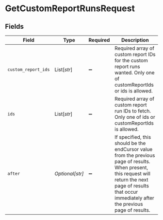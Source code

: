 # GetCustomReportRunsRequest


## Fields

| Field                                                                                                                                                                                                           | Type                                                                                                                                                                                                            | Required                                                                                                                                                                                                        | Description                                                                                                                                                                                                     |
| --------------------------------------------------------------------------------------------------------------------------------------------------------------------------------------------------------------- | --------------------------------------------------------------------------------------------------------------------------------------------------------------------------------------------------------------- | --------------------------------------------------------------------------------------------------------------------------------------------------------------------------------------------------------------- | --------------------------------------------------------------------------------------------------------------------------------------------------------------------------------------------------------------- |
| `custom_report_ids`                                                                                                                                                                                             | List[*str*]                                                                                                                                                                                                     | :heavy_minus_sign:                                                                                                                                                                                              | Required array of custom report IDs for the custom report runs wanted. Only one of customReportIds or ids is allowed.                                                                                           |
| `ids`                                                                                                                                                                                                           | List[*str*]                                                                                                                                                                                                     | :heavy_minus_sign:                                                                                                                                                                                              | Required array of custom report run IDs to fetch. Only one of ids or customReportIds is allowed.                                                                                                                |
| `after`                                                                                                                                                                                                         | *Optional[str]*                                                                                                                                                                                                 | :heavy_minus_sign:                                                                                                                                                                                              |  If specified, this should be the endCursor value from the previous page of results. When present, this request will return the next page of results that occur immediately after the previous page of results. |